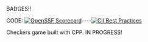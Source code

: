 BADGES!!

CODE: [![OpenSSF Scorecard](https://api.securityscorecards.dev/projects/github.com/6ix2danny/chekerzz/badge)](https://securityscorecards.dev/viewer/?uri=github.com/6ix2danny/chekerzz)----[![CII Best Practices](https://bestpractices.coreinfrastructure.org/projects/10329/badge)](https://bestpractices.coreinfrastructure.org/projects/10329)

Checkers game built with CPP. IN PROGRESS!
